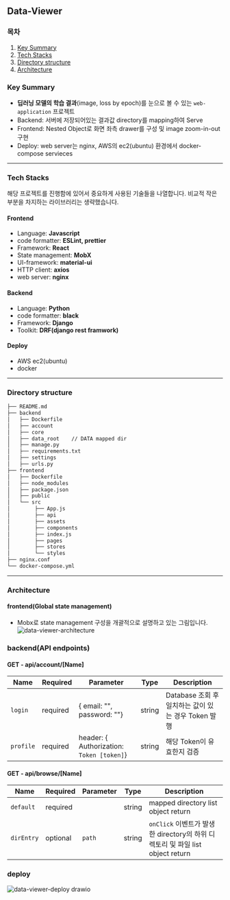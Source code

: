 ## Data-Viewer
### 목차
1. [Key Summary](#key-summary)
2. [Tech Stacks](#tech-stacks)
3. [Directory structure](#directory-structure)
4. [Architecture](#architecture)

### Key Summary
- **딥러닝 모델의 학습 결과**(image, loss by epoch)를 눈으로 볼 수 있는 `web-application` 프로젝트
- Backend: 서버에 저장되어있는 결과값 directory를 mapping하여 Serve
- Frontend: Nested Object로 화면 좌측 drawer를 구성 및 image zoom-in-out 구현
- Deploy: web server는 nginx, AWS의 ec2(ubuntu) 환경에서 docker-compose servieces

***

### Tech Stacks
해당 프로젝트를 진행함에 있어서 중요하게 사용된 기술들을 나열합니다. 비교적 작은 부분을 차지하는 라이브러리는 생략했습니다.

#### Frontend
- Language: **Javascript**
- code formatter: **ESLint, prettier**
- Framework: **React**
- State management: **MobX**
- UI-framework: **material-ui**
- HTTP client: **axios**
- web server: **nginx**

#### Backend
- Language: **Python**
- code formatter: **black**
- Framework: **Django**
- Toolkit: **DRF(django rest framwork)**

#### Deploy
- AWS ec2(ubuntu)
- docker

***

### Directory structure
```bash
├── README.md
├── backend
│   ├── Dockerfile
│   ├── account
│   ├── core
│   ├── data_root    // DATA mapped dir 
│   ├── manage.py
│   ├── requirements.txt
│   ├── settings
│   ├── urls.py
├── frontend
│   ├── Dockerfile
│   ├── node_modules
│   ├── package.json
│   ├── public
│   └── src
│        ├── App.js
│        ├── api
│        ├── assets
│        ├── components
│        ├── index.js
│        ├── pages
│        ├── stores
│        └── styles
├── nginx.conf
└── docker-compose.yml
```
***

### Architecture
#### frontend(Global state management)
- Mobx로 state management 구성을 개괄적으로 설명하고 있는 그림입니다. 
![data-viewer-architecture](https://user-images.githubusercontent.com/41932978/143277384-82699769-d613-40f2-8d56-93110bcd5a62.png)

### backend(API endpoints)
#### GET - api/account/[Name]
| Name | Required | Parameter | Type | Description |
| --- | --- | --- | --- | --- |
| `login` | required | { email: "", password: ""} | string | Database 조회 후 일치하는 값이 있는 경우 Token 발행 |
| `profile` | required | header: { Authorization: `Token [token]`}  | string | 해당 Token이 유효한지 검증 |

#### GET - api/browse/[Name]
| Name | Required | Parameter | Type | Description |
| --- | --- | --- | --- | --- |
| `default` | required |  | string | mapped directory list object return |
| `dirEntry` | optional | `path` | string | `onClick` 이벤트가 발생한 directory의 하위 디렉토리 및 파일 list object return  |

### deploy
![data-viewer-deploy drawio](https://user-images.githubusercontent.com/41932978/143543575-546327b2-7792-4327-ae7d-650a54dc2935.png)

